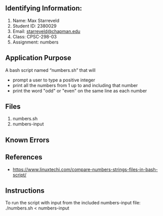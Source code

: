 ## Identifying Information:
1. Name: Max Starreveld
2. Student ID: 2380029
3. Email: starreveld@chapman.edu
4. Class: CPSC-298-03
5. Assignment: numbers

## Application Purpose
A bash script named “numbers.sh” that will
- prompt a user to type a positive integer
- print all the numbers from 1 up to and including that number
- print the word "odd" or "even" on the same line as each number

## Files
1. numbers.sh
2. numbers-input

## Known Errors

## References
- https://www.linuxtechi.com/compare-numbers-strings-files-in-bash-script/

## Instructions
To run the script with input from the included numbers-input file:
./numbers.sh < numbers-input
